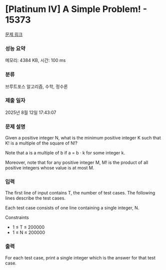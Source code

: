 # [Platinum IV] A Simple Problem! - 15373 

[문제 링크](https://www.acmicpc.net/problem/15373) 

### 성능 요약

메모리: 4384 KB, 시간: 100 ms

### 분류

브루트포스 알고리즘, 수학, 정수론

### 제출 일자

2025년 8월 12일 17:43:07

### 문제 설명

<p>Given a positive integer N, what is the minimum positive integer K such that K! is a multiple of the square of N!?</p>

<p>Note that a is a multiple of b if a = b · k for some integer k.</p>

<p>Moreover, note that for any positive integer M, M! is the product of all positive integers whose value is at most M.</p>

### 입력 

 <p>The first line of input contains T, the number of test cases. The following lines describe the test cases.</p>

<p>Each test case consists of one line containing a single integer, N.</p>

<p>Constraints</p>

<ul>
	<li>1 ≤ T ≤ 200000</li>
	<li>1 ≤ N ≤ 200000</li>
</ul>

### 출력 

 <p>For each test case, print a single integer which is the answer for that test case.</p>

